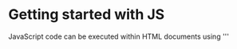 # Getting started with JS

JavaScript code can be executed within HTML documents using '''<script>''' tag. It can be done in two ways

1. Internal implementation or embedding code directly into the document.
2. External implementation or placing JS code into external file and then linking it to the HTML document.

